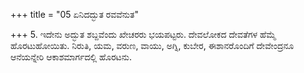 +++
title = "05 ಏನಿದದ್ಭುತ ರವವೆನುತ"

+++
5. ಇದೇನು ಅದ್ಭುತ ಶಬ್ದವೆಂದು ಖೇಚರರು  ಭಯಪಟ್ಟರು. ದೇವಲೋಕದ ದೇವತೆಗಳ ಹೆಮ್ಮೆ ಹೊರಟುಹೋಯಿತು. ನಿರುತಿ, ಯಮ, ವರುಣ, ವಾಯು, ಅಗ್ನಿ, ಕುಬೇರ, ಈಶಾನರೊಂದಿಗೆ ದೇವೇಂದ್ರನೂ ಆನೆಯನ್ನೇರಿ ಆಕಾಶಮಾರ್ಗದಲ್ಲಿ ಹೊರಟನು.